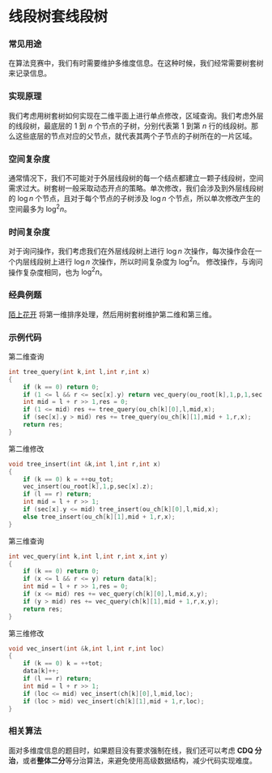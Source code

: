 # 线段树套线段树
### 常见用途
在算法竞赛中，我们有时需要维护多维度信息。在这种时候，我们经常需要树套树来记录信息。
### 实现原理
我们考虑用树套树如何实现在二维平面上进行单点修改，区域查询。我们考虑外层的线段树，最底层的 $1$ 到 $n$ 个节点的子树，分别代表第 $1$ 到第 $n$ 行的线段树。那么这些底层的节点对应的父节点，就代表其两个子节点的子树所在的一片区域。
### 空间复杂度
通常情况下，我们不可能对于外层线段树的每一个结点都建立一颗子线段树，空间需求过大。树套树一般采取动态开点的策略。单次修改，我们会涉及到外层线段树的 $\log{n}$ 个节点，且对于每个节点的子树涉及 $\log{n}$ 个节点，所以单次修改产生的空间最多为 $\log^2{n}$。
### 时间复杂度
对于询问操作，我们考虑我们在外层线段树上进行 $\log{n}$ 次操作，每次操作会在一个内层线段树上进行 $\log{n}$ 次操作，所以时间复杂度为 $\log^2{n}$。
修改操作，与询问操作复杂度相同，也为 $\log^2{n}$。
### 经典例题
[陌上花开](https://www.lydsy.com/JudgeOnline/problem.php?id=3262) 将第一维排序处理，然后用树套树维护第二维和第三维。
### 示例代码
第二维查询
```c++
int tree_query(int k,int l,int r,int x)
{
	if (k == 0) return 0;
	if (1 <= l && r <= sec[x].y) return vec_query(ou_root[k],1,p,1,sec[x].z);
	int mid = l + r >> 1,res = 0;
	if (1 <= mid) res += tree_query(ou_ch[k][0],l,mid,x);
	if (sec[x].y > mid) res += tree_query(ou_ch[k][1],mid + 1,r,x);
	return res;
}
```
第二维修改
```c++
void tree_insert(int &k,int l,int r,int x)
{
	if (k == 0) k = ++ou_tot;
	vec_insert(ou_root[k],1,p,sec[x].z);
	if (l == r) return;
	int mid = l + r >> 1;
	if (sec[x].y <= mid) tree_insert(ou_ch[k][0],l,mid,x);
	else tree_insert(ou_ch[k][1],mid + 1,r,x);
}
```
第三维查询
```c++
int vec_query(int k,int l,int r,int x,int y)
{
	if (k == 0) return 0;
	if (x <= l && r <= y) return data[k];
	int mid = l + r >> 1,res = 0;
	if (x <= mid) res += vec_query(ch[k][0],l,mid,x,y);
	if (y > mid) res += vec_query(ch[k][1],mid + 1,r,x,y);
	return res;
}
```
第三维修改
```c++
void vec_insert(int &k,int l,int r,int loc)
{
	if (k == 0) k = ++tot;
	data[k]++;
	if (l == r) return;
	int mid = l + r >> 1;
	if (loc <= mid) vec_insert(ch[k][0],l,mid,loc);
	if (loc > mid) vec_insert(ch[k][1],mid + 1,r,loc);
}
```
### 相关算法
面对多维度信息的题目时，如果题目没有要求强制在线，我们还可以考虑 **CDQ 分治**，或者**整体二分**等分治算法，来避免使用高级数据结构，减少代码实现难度。
